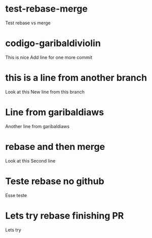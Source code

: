 # test-rebase-merge
Test rebase vs merge

# codigo-garibaldiviolin
This is nice
Add line for one more commit

# this is a line from another branch
Look at this
New line from this branch

# Line from garibaldiaws
Another line from garibaldiaws

# rebase and then merge
Look at this
Second line

# Teste rebase no github
Esse teste

# Lets try rebase finishing PR
Lets try
